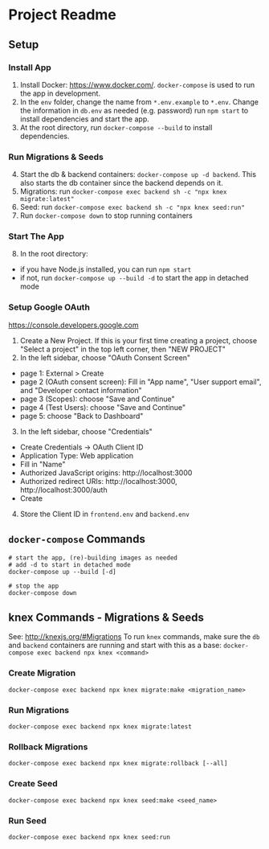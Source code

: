 # Project Readme
## Setup
### Install App
1. Install Docker: https://www.docker.com/. `docker-compose` is used to run the
app in development.
2. In the `env` folder, change the name from `*.env.example` to `*.env`.
Change the information in `db.env` as needed (e.g. password)
run `npm start` to install dependencies and start the app.
3. At the root directory, run `docker-compose --build` to install dependencies.

### Run Migrations & Seeds
4. Start the db & backend containers: `docker-compose up -d backend`. This also starts the db container since the backend depends on it.
5. Migrations: run `docker-compose exec backend sh -c "npx knex migrate:latest"`
6. Seed: run `docker-compose exec backend sh -c "npx knex seed:run"`
7. Run `docker-compose down` to stop running containers

### Start The App
8. In the root directory:
  - if you have Node.js installed, you can run `npm start`
  - if not, run `docker-compose up --build -d` to start the app in detached mode

### Setup Google OAuth
https://console.developers.google.com
1. Create a New Project. If this is your first time creating a project, choose "Select a project" in the top left corner, then "NEW PROJECT"
2. In the left sidebar, choose "OAuth Consent Screen"
  - page 1: External > Create
  - page 2 (OAuth consent screen): Fill in "App name", "User support email", and "Developer contact information"
  - page 3 (Scopes): choose "Save and Continue"
  - page 4 (Test Users): choose "Save and Continue"
  - page 5: choose "Back to Dashboard"
3. In the left sidebar, choose "Credentials"
  - Create Credentials -> OAuth Client ID
  - Application Type: Web application
  - Fill in "Name"
  - Authorized JavaScript origins: http://localhost:3000
  - Authorized redirect URIs: http://localhost:3000, http://localhost:3000/auth
  - Create
4. Store the Client ID in `frontend.env` and `backend.env`

## `docker-compose` Commands
``` shell
# start the app, (re)-building images as needed
# add -d to start in detached mode
docker-compose up --build [-d]

# stop the app
docker-compose down
```


## knex Commands - Migrations & Seeds
See: http://knexjs.org/#Migrations
To run `knex` commands, make sure the `db` and `backend` containers are running
and start with this as a base: 
`docker-compose exec backend npx knex <command>`

### Create Migration
`docker-compose exec backend npx knex migrate:make <migration_name>`

### Run Migrations
`docker-compose exec backend npx knex migrate:latest`

### Rollback Migrations
`docker-compose exec backend npx knex migrate:rollback [--all]`

### Create Seed
`docker-compose exec backend npx knex seed:make <seed_name>`

### Run Seed
`docker-compose exec backend npx knex seed:run`